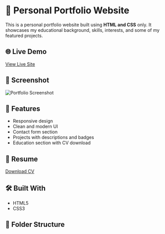 # 💼 Personal Portfolio Website

This is a personal portfolio website built using **HTML and CSS** only. It showcases my educational background, skills, interests, and some of my featured projects.

## 🌐 Live Demo

[View Live Site](https://plp-p-portfolio-gpboj6v7n-rufrons-projects.vercel.app/)

## 📸 Screenshot

![Portfolio Screenshot](assets/screen.png)

## 🧠 Features

- Responsive design
- Clean and modern UI
- Contact form section
- Projects with descriptions and badges
- Education section with CV download

## 📄 Resume

[Download CV](./assets/Brian_kipchumbas_CV.pdf)

## 🛠️ Built With

- HTML5
- CSS3


## 📁 Folder Structure

